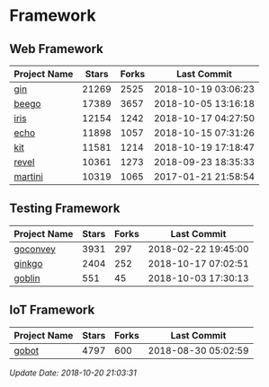 # Framework

## Web Framework

| Project Name | Stars | Forks | Last Commit |
| ------------ | ----- | ----- | ----------- |
| [gin](https://github.com/gin-gonic/gin) | 21269 | 2525 | 2018-10-19 03:06:23 |
| [beego](https://github.com/astaxie/beego) | 17389 | 3657 | 2018-10-05 13:16:18 |
| [iris](https://github.com/kataras/iris) | 12154 | 1242 | 2018-10-17 04:27:50 |
| [echo](https://github.com/labstack/echo) | 11898 | 1057 | 2018-10-15 07:31:26 |
| [kit](https://github.com/go-kit/kit) | 11581 | 1214 | 2018-10-19 17:18:47 |
| [revel](https://github.com/revel/revel) | 10361 | 1273 | 2018-09-23 18:35:33 |
| [martini](https://github.com/go-martini/martini) | 10319 | 1065 | 2017-01-21 21:58:54 |

## Testing Framework

| Project Name | Stars | Forks | Last Commit |
| ------------ | ----- | ----- | ----------- |
| [goconvey](https://github.com/smartystreets/goconvey) | 3931 | 297 | 2018-02-22 19:45:00 |
| [ginkgo](https://github.com/onsi/ginkgo) | 2404 | 252 | 2018-10-17 07:02:51 |
| [goblin](https://github.com/franela/goblin) | 551 | 45 | 2018-10-03 17:30:13 |

## IoT Framework

| Project Name | Stars | Forks | Last Commit |
| ------------ | ----- | ----- | ----------- |
| [gobot](https://github.com/hybridgroup/gobot) | 4797 | 600 | 2018-08-30 05:02:59 |

*Update Date: 2018-10-20 21:03:31*